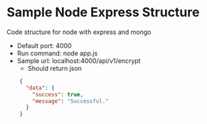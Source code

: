 # Sample Node Express Structure
Code structure for node with express and mongo

- Default port: 4000
- Run command: node app.js
- Sample url: localhost:4000/api/v1/encrypt
    - Should return json
````JSON
    {
      "data": {
        "success": true,
        "message": "Successful."
      }
    }
````
